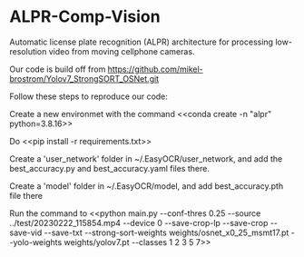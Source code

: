 # ALPR-Comp-Vision
Automatic license plate recognition (ALPR) architecture for processing low-resolution video from moving cellphone cameras.

Our code is build off from https://github.com/mikel-brostrom/Yolov7_StrongSORT_OSNet.git

Follow these steps to reproduce our code: 

Create a new environmet with the command <<conda create -n "alpr" python=3.8.16>>

Do <<pip install -r requirements.txt>>
  
Create a 'user_network' folder in ~/.EasyOCR/user_network, and add the best_accuracy.py and best_accuracy.yaml files there.

Create a 'model' folder in ~/.EasyOCR/model, and add best_accuracy.pth file there

Run the command to <<python main.py --conf-thres 0.25 --source ../test/20230222_115854.mp4 --device 0 --save-crop-lp --save-crop --save-vid  --save-txt --strong-sort-weights weights/osnet_x0_25_msmt17.pt --yolo-weights weights/yolov7.pt --classes 1 2 3 5 7>>
